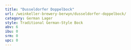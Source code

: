 ```yaml
---
title: "Dusseldorfer Doppelbock"
url: /weinkeller-brewery-berwyn/dusseldorfer-doppelbock/
category: German Lager
style: Traditional German-Style Bock
abv: 6
ibu: 0
srm: 0
upc: 0
---
```


